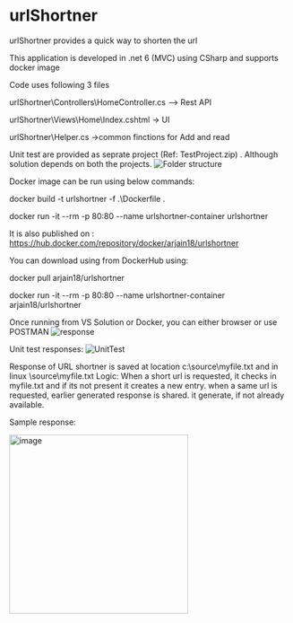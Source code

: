 # urlShortner
urlShortner provides a quick way to shorten the url

This application is developed in .net 6 (MVC) using CSharp and supports docker image

Code uses following 3 files

urlShortner\Controllers\HomeController.cs  --> Rest API

urlShortner\Views\Home\Index.cshtml -> UI 

urlShortner\Helper.cs ->common finctions for Add and read


Unit test are provided as seprate project (Ref: TestProject.zip) . Although solution depends on both the projects.
![Folder structure](https://user-images.githubusercontent.com/30943988/204140111-08656e60-0ba2-4527-8a9e-a3928aca76ae.png)

Docker image can be run using below commands:

 docker build -t urlshortner -f .\Dockerfile .
 
 docker run -it --rm -p 80:80 --name urlshortner-container urlshortner
 
 
 It is also published on : 
https://hub.docker.com/repository/docker/arjain18/urlshortner

You can download using from DockerHub using:

 docker pull arjain18/urlshortner
 
 docker run -it --rm -p 80:80 --name urlshortner-container arjain18/urlshortner
 
 Once running from VS Solution or Docker, you can either browser or use POSTMAN
 ![response](https://user-images.githubusercontent.com/30943988/204140278-52866b85-08c8-4891-b999-8853722e8d29.png)

Unit test responses:
![UnitTest](https://user-images.githubusercontent.com/30943988/204140289-90fb560c-e557-41f2-88af-4af9eceb3838.png)

Response of URL shortner is saved at location c:\source\myfile.txt and in linux \source\myfile.txt
Logic:
When a short url is requested, it checks in myfile.txt and if its not present it creates a new entry. when a same url is requested, earlier generated response is shared. it generate, if not already available.

Sample response:

<img width="319" alt="image" src="https://user-images.githubusercontent.com/30943988/204140769-cf187915-ca9e-416e-9a5d-b770df2e5c2a.png">

